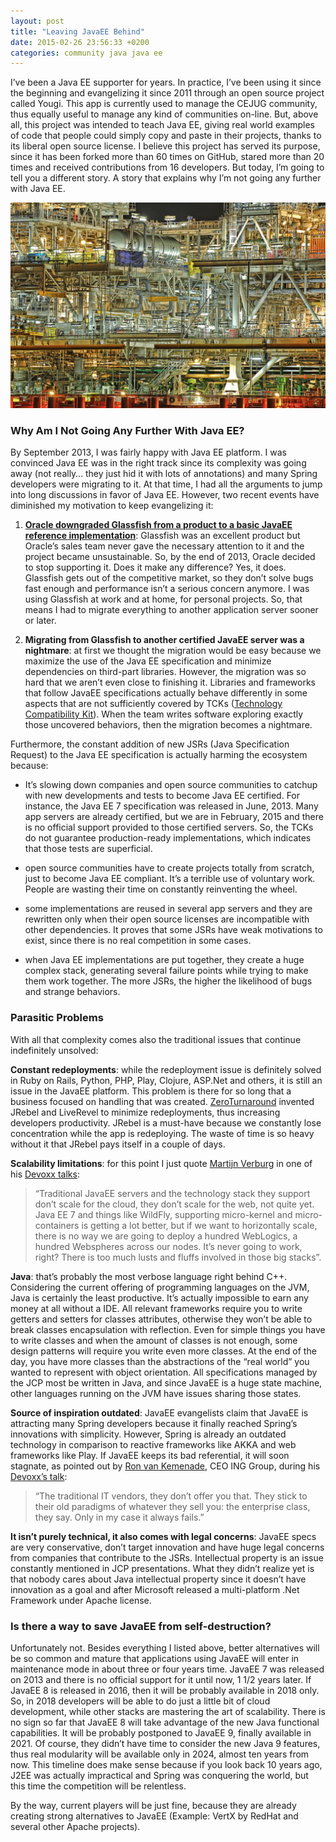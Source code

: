 ```yaml
---
layout: post
title: "Leaving JavaEE Behind"
date: 2015-02-26 23:56:33 +0200
categories: community java java ee
---
```


I’ve been a Java EE supporter for years. In practice, I’ve been using it since the beginning and evangelizing it since 2011 through an open source project called Yougi. This app is currently used to manage the CEJUG community, thus equally useful to manage any kind of communities on-line. But, above all, this project was intended to teach Java EE, giving real world examples of code that people could simply copy and paste in their projects, thanks to its liberal open source license. I believe this project has served its purpose, since it has been forked more than 60 times on GitHub, stared more than 20 times and received contributions from 16 developers. But today, I’m going to tell you a different story. A story that explains why I’m not going any further with Java EE.

![complexity-1024x668.png](/images/posts/complexity-1024x668.png)

<h3>Why Am I Not Going Any Further With Java EE?</h3>

By September 2013, I was fairly happy with Java EE platform. I was convinced Java EE was in the right track since its complexity was going away (not really… they just hid it with lots of annotations) and many Spring developers were migrating to it. At that time, I had all the arguments to jump into long discussions in favor of Java EE. However, two recent events have diminished my motivation to keep evangelizing it:

1. **[Oracle downgraded Glassfish from a product to a basic JavaEE reference implementation](/2013/11/glassfish-is-now-a-javaee-toy.html)**: Glassfish was an excellent product but Oracle’s sales team never gave the necessary attention to it and the project became unsustainable. So, by the end of 2013, Oracle decided to stop supporting it. Does it make any difference? Yes, it does. Glassfish gets out of the competitive market, so they don’t solve bugs fast enough and performance isn’t a serious concern anymore. I was using Glassfish at work and at home, for personal projects. So, that means I had to migrate everything to another application server sooner or later.

2. **Migrating from Glassfish to another certified JavaEE server was a nightmare**: at first we thought the migration would be easy because we maximize the use of the Java EE specification and minimize dependencies on third-part libraries. However, the migration was so hard that we aren’t even close to finishing it. Libraries and frameworks that follow JavaEE specifications actually behave differently in some aspects that are not sufficiently covered by TCKs (<a href="https://jcp.org/en/resources/guide-tck" target="blank">Technology Compatibility Kit</a>). When the team writes software exploring exactly those uncovered behaviors, then the migration becomes a nightmare.

Furthermore, the constant addition of new JSRs (Java Specification Request) to the Java EE specification is actually harming the ecosystem because:

- It’s slowing down companies and open source communities to catchup with new developments and tests to become Java EE certified. For instance, the Java EE 7 specification was released in June, 2013. Many app servers are already certified, but we are in February, 2015 and there is no official support provided to those certified servers. So, the TCKs do not guarantee production-ready implementations, which indicates that those tests are superficial.

- open source communities have to create projects totally from scratch, just to become Java EE compliant. It’s a terrible use of voluntary work. People are wasting their time on constantly reinventing the wheel.

- some implementations are reused in several app servers and they are rewritten only when their open source licenses are incompatible with other dependencies. It proves that some JSRs have weak motivations to exist, since there is no real competition in some cases.

- when Java EE implementations are put together, they create a huge complex stack, generating several failure points while trying to make them work together. The more JSRs, the higher the likelihood of bugs and strange behaviors.

<h3>Parasitic Problems</h3>

With all that complexity comes also the traditional issues that continue indefinitely unsolved:

**Constant redeployments**: while the redeployment issue is definitely solved in Ruby on Rails, Python, PHP, Play, Clojure, ASP.Net and others, it is still an issue in the JavaEE platform. This problem is there for so long that a business focused on handling that was created. <a href="http://zeroturnaround.com" target="blank">ZeroTurnaround</a> invented JRebel and LiveRevel to minimize redeployments, thus increasing developers productivity. JRebel is a must-have because we constantly lose concentration while the app is redeploying. The waste of time is so heavy without it that JRebel pays itself in a couple of days.

**Scalability limitations**: for this point I just quote <a href="https://twitter.com/karianna" target="blank">Martijn Verburg</a> in one of his <a href="https://www.parleys.com/talk/the-lean-start-up-ninja" target="blank">Devoxx talks</a>:

> “Traditional JavaEE servers and the technology stack they support don’t scale for the cloud, they don’t scale for the web, not quite yet. Java EE 7 and things like WildFly, supporting micro-kernel and micro-containers is getting a lot better, but if we want to horizontally scale, there is no way we are going to deploy a hundred WebLogics, a hundred Webspheres across our nodes. It’s never going to work, right? There is too much lusts and fluffs involved in those big stacks”.

**Java**: that’s probably the most verbose language right behind C++. Considering the current offering of programming languages on the JVM, Java is certainly the least productive. It’s actually impossible to earn any money at all without a IDE. All relevant frameworks require you to write getters and setters for classes attributes, otherwise they won’t be able to break classes encapsulation with reflection. Even for simple things you have to write classes and when the amount of classes is not enough, some design patterns will require you write even more classes. At the end of the day, you have more classes than the abstractions of the “real world” you wanted to represent with object orientation. All specifications managed by the JCP most be written in Java, and since JavaEE is a huge state machine, other languages running on the JVM have issues sharing those states.

**Source of inspiration outdated**: JavaEE evangelists claim that JavaEE is attracting many Spring developers because it finally reached Spring’s innovations with simplicity. However, Spring is already an outdated technology in comparison to reactive frameworks like AKKA and web frameworks like Play. If JavaEE keeps its bad referential, it will soon stagnate, as pointed out by <a href="http://www.ing.jobs/Netherlands/Expertise/Information-Technology/Blog/Ron-van-Kemenade-8.htm" target="blank">Ron van Kemenade</a>, CEO ING Group, during his <a href="https://www.parleys.com/talk/the-end-traditional-enterprise-it" target="blank">Devoxx’s talk</a>:

> “The traditional IT vendors, they don’t offer you that. They stick to their old paradigms of whatever they sell you: the enterprise class, they say. Only in my case it always fails.”

**It isn’t purely technical, it also comes with legal concerns**: JavaEE specs are very conservative, don’t target innovation and have huge legal concerns from companies that contribute to the JSRs. Intellectual property is an issue constantly mentioned in JCP presentations. What they didn’t realize yet is that nobody cares about Java intellectual property since it doesn’t have innovation as a goal and after Microsoft released a multi-platform .Net Framework under Apache license.

<h3>Is there a way to save JavaEE from self-destruction?</h3>

Unfortunately not. Besides everything I listed above, better alternatives will be so common and mature that applications using JavaEE will enter in maintenance mode in about three or four years time. JavaEE 7 was released on 2013 and there is no official support for it until now, 1 1/2 years later. If JavaEE 8 is released in 2016, then it will be probably available in 2018 only. So, in 2018 developers will be able to do just a little bit of cloud development, while other stacks are mastering the art of scalability. There is no sign so far that JavaEE 8 will take advantage of the new Java functional capabilities. It will be probably postponed to JavaEE 9, finally available in 2021. Of course, they didn’t have time to consider the new Java 9 features, thus real modularity will be available only in 2024, almost ten years from now. This timeline does make sense because if you look back 10 years ago, J2EE was actually impractical and Spring was conquering the world, but this time the competition will be relentless.

By the way, current players will be just fine, because they are already creating strong alternatives to JavaEE (Example: VertX by RedHat and several other Apache projects).

